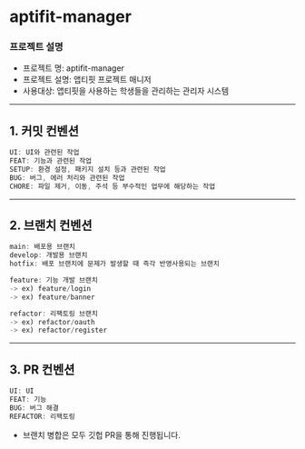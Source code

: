 # aptifit-manager

### 프로젝트 설명

- 프로젝트 명: aptifit-manager
- 프로젝트 설명: 앱티핏 프로젝트 매니저
- 사용대상: 앱티핏을 사용하는 학생들을 관리하는 관리자 시스템

---

## 1. 커밋 컨벤션

```jsx
UI: UI와 관련된 작업
FEAT: 기능과 관련된 작업
SETUP: 환경 설정, 패키지 설치 등과 관련된 작업
BUG: 버그, 에러 처리와 관련된 작업
CHORE: 파일 제거, 이동, 주석 등 부수적인 업무에 해당하는 작업
```

---

## 2. 브랜치 컨벤션

```jsx
main: 배포용 브랜치
develop: 개발용 브랜치
hotfix: 배포 브랜치에 문제가 발생할 때 즉각 반영사용되는 브랜치

feature: 기능 개발 브랜치
-> ex) feature/login
-> ex) feature/banner

refactor: 리팩토링 브랜치
-> ex) refactor/oauth
-> ex) refactor/register
```

---

## 3. PR 컨벤션

```jsx
UI: UI
FEAT: 기능
BUG: 버그 해결
REFACTOR: 리팩토링
```

- 브랜치 병합은 모두 깃헙 PR을 통해 진행됩니다.
